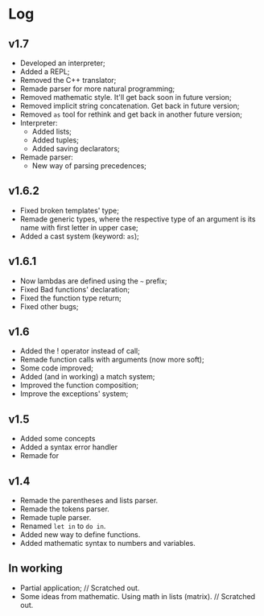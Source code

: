 Log
===

v1.7
-----------------------
+ Developed an interpreter;
+ Added a REPL;
+ Removed the C++ translator;
+ Remade parser for more natural programming;
+ Removed mathematic style. It'll get back soon in future version;
+ Removed implicit string concatenation. Get back in future version;
+ Removed ``as`` tool for rethink and get back in another future version;
+ Interpreter:
  - Added lists;
  - Added tuples;
  - Added saving declarators;
+ Remade parser:
  - New way of parsing precedences;

v1.6.2
------
+ Fixed broken templates' type;
+ Remade generic types, where the respective type of an argument is its name with first letter in upper case;
+ Added a cast system (keyword: ``as``);
 
v1.6.1
------
+ Now lambdas are defined using the ``~`` prefix;
+ Fixed Bad functions' declaration;
+ Fixed the function type return;
+ Fixed other bugs;

v1.6
----
+ Added the ! operator instead of call;
+ Remade function calls with arguments (now more soft);
+ Some code improved;
+ Added (and in working) a match system;
+ Improved the function composition;
+ Improve the exceptions' system;

v1.5
----
+ Added some concepts
+ Added a syntax error handler
+ Remade for

v1.4
----
+ Remade the parentheses and lists parser.
+ Remade the tokens parser.
+ Remade tuple parser.
+ Renamed ``let in`` to ``do in``.
+ Added new way to define functions.
+ Added mathematic syntax to numbers and variables.

In working
-----------
+ Partial application; // Scratched out.
+ Some ideas from mathematic. Using math in lists (matrix). // Scratched out.